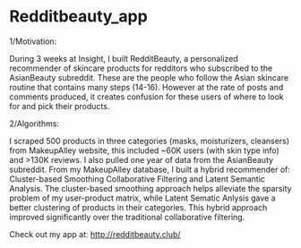 # Redditbeauty_app

1/Motivation:

During 3 weeks at Insight, I built RedditBeauty, a personalized recommender of skincare products for redditors who subscribed to the AsianBeauty subreddit.
These are the people who follow the Asian skincare routine that contains many steps (14-16). However at the rate of posts and comments produced, it creates confusion for these users of where to look for and pick their products.

2/Algorithms:

I scraped 500 products in three categories (masks, moisturizers, cleansers) from MakeupAlley website, this included ~60K users (with skin type info) and >130K reviews.
I also pulled one year of data from the AsianBeauty subreddit.
From my MakeupAlley database, I built a hybrid recommender of: Cluster-based Smoothing Collaborative Filtering and Latent Semantic Analysis. 
The cluster-based smoothing approach helps alleviate the sparsity problem of my user-product matrix, while Latent Sematic Anlysis gave a better clustering of products in their categories.
This hybrid approach improved significantly over the traditional collaborative filtering.

Check out my app at: http://redditbeauty.club/
